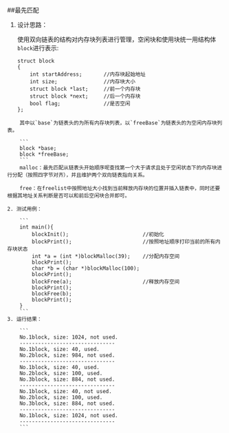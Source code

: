 ##最先匹配

1. 设计思路：
	
	使用双向链表的结构对内存块列表进行管理，空闲块和使用块统一用结构体`block`进行表示:
	
	```
	struct block
	{
		int startAddress; 		//内存块起始地址
		int size;				//内存块大小
		struct block *last;		//前一个内存块
		struct block *next;		//后一个内存块
		bool flag;				//是否空闲
	};
```
	其中以`base`为链表头的为所有内存块列表，以`freeBase`为链表头的为空闲内存块列表。
	
	```
	block *base;
	block *freeBase;
	```
	malloc：最先匹配从链表头开始顺序呢查找第一个大于请求且处于空闲状态下的内存块进行分配（按照四字节对齐），并且维护两个双向链表指向关系。
	
	free：在freelist中按照地址大小找到当前释放内存块的位置并插入链表中，同时还要根据其地址关系判断是否可以和前后空闲块合并即可。

2. 测试用例：

	```
	int main(){
		blockInit();						//初始化
		blockPrint();						//按照地址顺序打印当前的所有内存块状态
		int *a = (int *)blockMalloc(39);	//分配内存空间
		blockPrint();							
		char *b = (char *)blockMalloc(100);
		blockPrint();
		blockFree(a);						//释放内存空间
		blockPrint();
		blockFree(b);
		blockPrint();
	}
	```
3. 运行结果：

	```
	No.1block, size: 1024, not used.
	-------------------------------
	No.1block, size: 40, used.
	No.2block, size: 984, not used.
	-------------------------------
	No.1block, size: 40, used.
	No.2block, size: 100, used.
	No.3block, size: 884, not used.
	-------------------------------
	No.1block, size: 40, not used.
	No.2block, size: 100, used.
	No.3block, size: 884, not used.
	-------------------------------
	No.1block, size: 1024, not used.
	-------------------------------
	```
	
